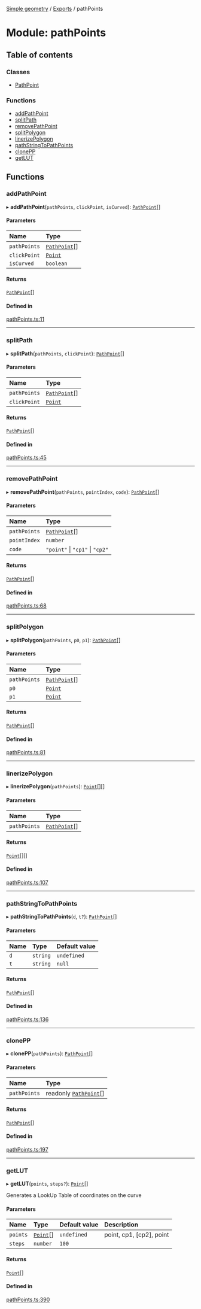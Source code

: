 [Simple geometry](../README.md) / [Exports](../modules.md) / pathPoints

# Module: pathPoints

## Table of contents

### Classes

- [PathPoint](../classes/pathPoints.PathPoint.md)

### Functions

- [addPathPoint](pathPoints.md#addpathpoint)
- [splitPath](pathPoints.md#splitpath)
- [removePathPoint](pathPoints.md#removepathpoint)
- [splitPolygon](pathPoints.md#splitpolygon)
- [linerizePolygon](pathPoints.md#linerizepolygon)
- [pathStringToPathPoints](pathPoints.md#pathstringtopathpoints)
- [clonePP](pathPoints.md#clonepp)
- [getLUT](pathPoints.md#getlut)

## Functions

### addPathPoint

▸ **addPathPoint**(`pathPoints`, `clickPoint`, `isCurved`): [`PathPoint`](../classes/pathPoints.PathPoint.md)[]

#### Parameters

| Name | Type |
| :------ | :------ |
| `pathPoints` | [`PathPoint`](../classes/pathPoints.PathPoint.md)[] |
| `clickPoint` | [`Point`](../classes/points.Point.md) |
| `isCurved` | `boolean` |

#### Returns

[`PathPoint`](../classes/pathPoints.PathPoint.md)[]

#### Defined in

[pathPoints.ts:11](https://github.com/RodionNikolaev/simple-geometry/blob/da1538f/src/pathPoints.ts#L11)

___

### splitPath

▸ **splitPath**(`pathPoints`, `clickPoint`): [`PathPoint`](../classes/pathPoints.PathPoint.md)[]

#### Parameters

| Name | Type |
| :------ | :------ |
| `pathPoints` | [`PathPoint`](../classes/pathPoints.PathPoint.md)[] |
| `clickPoint` | [`Point`](../classes/points.Point.md) |

#### Returns

[`PathPoint`](../classes/pathPoints.PathPoint.md)[]

#### Defined in

[pathPoints.ts:45](https://github.com/RodionNikolaev/simple-geometry/blob/da1538f/src/pathPoints.ts#L45)

___

### removePathPoint

▸ **removePathPoint**(`pathPoints`, `pointIndex`, `code`): [`PathPoint`](../classes/pathPoints.PathPoint.md)[]

#### Parameters

| Name | Type |
| :------ | :------ |
| `pathPoints` | [`PathPoint`](../classes/pathPoints.PathPoint.md)[] |
| `pointIndex` | `number` |
| `code` | ``"point"`` \| ``"cp1"`` \| ``"cp2"`` |

#### Returns

[`PathPoint`](../classes/pathPoints.PathPoint.md)[]

#### Defined in

[pathPoints.ts:68](https://github.com/RodionNikolaev/simple-geometry/blob/da1538f/src/pathPoints.ts#L68)

___

### splitPolygon

▸ **splitPolygon**(`pathPoints`, `p0`, `p1`): [`PathPoint`](../classes/pathPoints.PathPoint.md)[]

#### Parameters

| Name | Type |
| :------ | :------ |
| `pathPoints` | [`PathPoint`](../classes/pathPoints.PathPoint.md)[] |
| `p0` | [`Point`](../classes/points.Point.md) |
| `p1` | [`Point`](../classes/points.Point.md) |

#### Returns

[`PathPoint`](../classes/pathPoints.PathPoint.md)[]

#### Defined in

[pathPoints.ts:81](https://github.com/RodionNikolaev/simple-geometry/blob/da1538f/src/pathPoints.ts#L81)

___

### linerizePolygon

▸ **linerizePolygon**(`pathPoints`): [`Point`](../classes/points.Point.md)[][]

#### Parameters

| Name | Type |
| :------ | :------ |
| `pathPoints` | [`PathPoint`](../classes/pathPoints.PathPoint.md)[] |

#### Returns

[`Point`](../classes/points.Point.md)[][]

#### Defined in

[pathPoints.ts:107](https://github.com/RodionNikolaev/simple-geometry/blob/da1538f/src/pathPoints.ts#L107)

___

### pathStringToPathPoints

▸ **pathStringToPathPoints**(`d`, `t?`): [`PathPoint`](../classes/pathPoints.PathPoint.md)[]

#### Parameters

| Name | Type | Default value |
| :------ | :------ | :------ |
| `d` | `string` | `undefined` |
| `t` | `string` | `null` |

#### Returns

[`PathPoint`](../classes/pathPoints.PathPoint.md)[]

#### Defined in

[pathPoints.ts:136](https://github.com/RodionNikolaev/simple-geometry/blob/da1538f/src/pathPoints.ts#L136)

___

### clonePP

▸ **clonePP**(`pathPoints`): [`PathPoint`](../classes/pathPoints.PathPoint.md)[]

#### Parameters

| Name | Type |
| :------ | :------ |
| `pathPoints` | readonly [`PathPoint`](../classes/pathPoints.PathPoint.md)[] |

#### Returns

[`PathPoint`](../classes/pathPoints.PathPoint.md)[]

#### Defined in

[pathPoints.ts:197](https://github.com/RodionNikolaev/simple-geometry/blob/da1538f/src/pathPoints.ts#L197)

___

### getLUT

▸ **getLUT**(`points`, `steps?`): [`Point`](../classes/points.Point.md)[]

Generates a LookUp Table of coordinates on the curve

#### Parameters

| Name | Type | Default value | Description |
| :------ | :------ | :------ | :------ |
| `points` | [`Point`](../classes/points.Point.md)[] | `undefined` | point, cp1, [cp2], point |
| `steps` | `number` | `100` |  |

#### Returns

[`Point`](../classes/points.Point.md)[]

#### Defined in

[pathPoints.ts:390](https://github.com/RodionNikolaev/simple-geometry/blob/da1538f/src/pathPoints.ts#L390)
